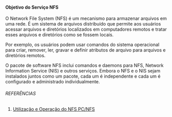 #### Objetivo do Serviço NFS

O Network File System (NFS) é um mecanismo para armazenar arquivos em uma rede. É um sistema de arquivos distribuído que permite aos usuários acessar arquivos e diretórios localizados em computadores remotos e tratar esses arquivos e diretórios como se fossem locais.

Por exemplo, os usuários podem usar comandos do sistema operacional para criar, remover, ler, gravar e definir atributos de arquivo para arquivos e diretórios remotos.

O pacote de software NFS inclui comandos e daemons para NFS, Network Information Service (NIS) e outros serviços. Embora o NFS e o NIS sejam instalados juntos como um pacote, cada um é independente e cada um é configurado e administrado individualmente.

###### REFERÊNCIAS

1. [Utilização e Operação do NFS PC/NFS](https://www.cin.ufpe.br/~flash/resultados/cursos/taais/1996-1/danise/paper3.html)

